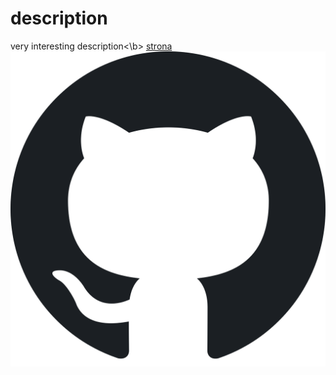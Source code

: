 # description
very interesting description<\b>
[strona](https://github.com/jakubpietraszko/jakubpietraszko.github.io)
![image](Octicons-mark-github.svg)

